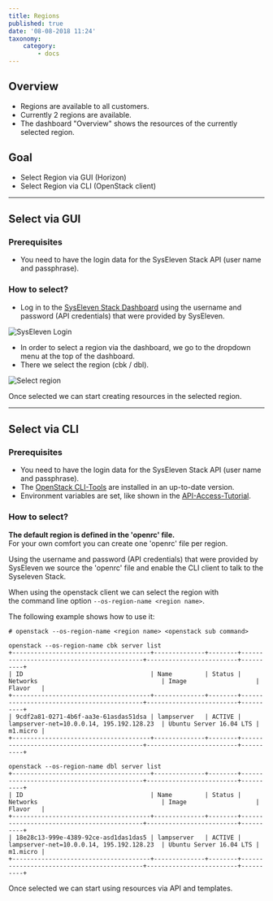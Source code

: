 ```yaml
---
title: Regions
published: true
date: '08-08-2018 11:24'
taxonomy:
    category:
        - docs
---
```


## Overview

* Regions are available to all customers.
* Currently 2 regions are available.
* The dashboard "Overview" shows the resources of the currently selected region.

## Goal

* Select Region via GUI (Horizon)
* Select Region via CLI (OpenStack client)

---

## Select via GUI

### Prerequisites

* You need to have the login data for the SysEleven Stack API (user name and passphrase).

### How to select?

* Log in to the [SysEleven Stack Dashboard](https://dashboard.cloud.syseleven.net) using the username and password (API credentials) that were provided by SysEleven.

![SysEleven Login](../../images/horizon-login.png)

* In order to select a region via the dashboard, we go to the dropdown menu at the top of the dashboard.
* There we select the region (cbk / dbl).

![Select region](../../images/selectregion.png)

Once selected we can start creating resources in the selected region.

---

## Select via CLI

### Prerequisites

* You need to have the login data for the SysEleven Stack API (user name and passphrase).
* The [OpenStack CLI-Tools](../../03.Tutorials/03.openstack-cli/docs.de.md) are installed in an up-to-date version.
* Environment variables are set, like shown in the [API-Access-Tutorial](../../03.Tutorials/04.api-access/docs.en.md).

### How to select?

**The default region is defined in the 'openrc' file.**  
For your own comfort you can create one 'openrc' file per region.

Using the username and password (API credentials) that were provided by SysEleven we source the 'openrc' file and enable the CLI client to talk to the Syseleven Stack.

When using the openstack client we can select the region with  
the command line option `--os-region-name <region name>`.

The following example shows how to use it:

```shell
# openstack --os-region-name <region name> <openstack sub command>

openstack --os-region-name cbk server list
+--------------------------------------+--------------+--------+-------------------------------------------+-------------------------+----------+
| ID                                   | Name         | Status | Networks                                  | Image                   | Flavor   |
+--------------------------------------+--------------+--------+-------------------------------------------+-------------------------+----------+
| 9cdf2a81-0271-4b6f-aa3e-61asdas51dsa | lampserver   | ACTIVE | lampserver-net=10.0.0.14, 195.192.128.23  | Ubuntu Server 16.04 LTS | m1.micro |
+--------------------------------------+--------------+--------+-------------------------------------------+-------------------------+----------+

openstack --os-region-name dbl server list
+--------------------------------------+--------------+--------+-------------------------------------------+-------------------------+----------+
| ID                                   | Name         | Status | Networks                                  | Image                   | Flavor   |
+--------------------------------------+--------------+--------+-------------------------------------------+-------------------------+----------+
| 18e28c13-999e-4389-92ce-asd1das1das5 | lampserver   | ACTIVE | lampserver-net=10.0.0.14, 195.192.128.23  | Ubuntu Server 16.04 LTS | m1.micro |
+--------------------------------------+--------------+--------+-------------------------------------------+-------------------------+----------+
```

Once selected we can start using resources via API and templates.